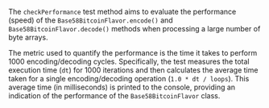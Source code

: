 The `checkPerformance` test method aims to evaluate the performance (speed) of the `Base58BitcoinFlavor.encode()` and `Base58BitcoinFlavor.decode()` methods when processing a large number of byte arrays.

The metric used to quantify the performance is the time it takes to perform 1000 encoding/decoding cycles.  Specifically, the test measures the total execution time (`dt`) for 1000 iterations and then calculates the average time taken for a single encoding/decoding operation (`1.0 * dt / loops`).  This average time (in milliseconds) is printed to the console, providing an indication of the performance of the `Base58BitcoinFlavor` class.